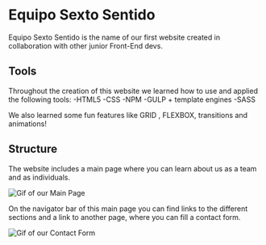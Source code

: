 # Equipo Sexto Sentido

Equipo Sexto Sentido is the name of our first website created in collaboration with other junior Front-End devs.

## Tools

Throughout the creation of this website we learned how to use and applied the following tools:
    -HTML5
    -CSS
    -NPM
    -GULP + template engines
    -SASS

We also learned some fun features like GRID , FLEXBOX, transitions and animations!

## Structure

The website includes a main page where you can learn about us as a team and as individuals.

![Gif of our Main Page](https://imgur.com/ToIdzs4)

On the navigator bar of this main page you can find links to the different sections and a link to another page, where you can fill a contact form. 

![Gif of our Contact Form](https://imgur.com/BndGbYv)
